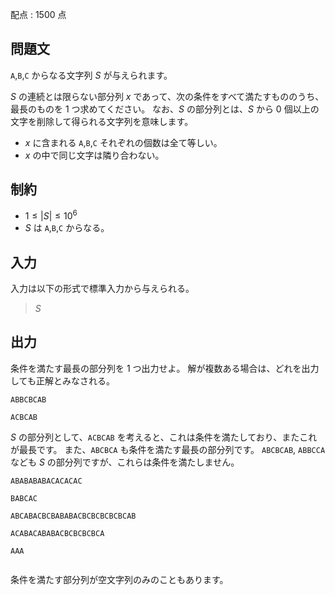 配点 : $1500$ 点

## 問題文

`A`,`B`,`C` からなる文字列 $S$ が与えられます。

$S$ の連続とは限らない部分列 $x$ であって、次の条件をすべて満たすもののうち、最長のものを $1$ つ求めてください。
なお、$S$ の部分列とは、$S$ から $0$ 個以上の文字を削除して得られる文字列を意味します。

- $x$ に含まれる `A`,`B`,`C` それぞれの個数は全て等しい。
- $x$ の中で同じ文字は隣り合わない。

## 制約

- $1 \leq |S| \leq 10^6$
- $S$ は `A`,`B`,`C` からなる。

## 入力

入力は以下の形式で標準入力から与えられる。

> $S$

## 出力

条件を満たす最長の部分列を $1$ つ出力せよ。
解が複数ある場合は、どれを出力しても正解とみなされる。

```input1
ABBCBCAB
```

```output1
ACBCAB
```

$S$ の部分列として、`ACBCAB` を考えると、これは条件を満たしており、またこれが最長です。
また、`ABCBCA` も条件を満たす最長の部分列です。
`ABCBCAB`, `ABBCCA` なども $S$ の部分列ですが、これらは条件を満たしません。

```input2
ABABABABACACACAC
```

```output2
BABCAC
```

```input3
ABCABACBCBABABACBCBCBCBCBCAB
```

```output3
ACABACABABACBCBCBCBCA
```

```input4
AAA
```

```output4

```

条件を満たす部分列が空文字列のみのこともあります。